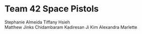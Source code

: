 # Team 42 Space Pistols

Stephanie Almeida 
Tiffany Hsieh  
Matthew Jinks 
Chidambaram Kadiresan
Ji Kim
Alexandra Marlette
